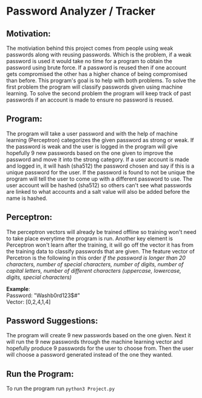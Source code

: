 # Password Analyzer / Tracker

## Motivation:
  The motiviation behind this project comes from people using weak passwords along with reusing passwords. Which is the problem, if a weak password is used it would take no time for a program to obtain the password using brute force. If a password is reused then if one account gets compromised the other has a higher chance of being compromised than before. This program's goal is to help with both problems. To solve the first problem the program will classify passwords given 
using machine learning. To solve the second problem the program will keep track of past passwords if an account is made to ensure no password is reused.

## Program:
  The program will take a user password and with the help of machine learning (Perceptron) categorizes the given password as strong or weak. If the password is weak and the user is logged in the program will give hopefully 9 new passwords based on the one given to improve the password and move it into the strong category. If a user account is made and logged in, it will hash (sha512) the password chosen and say if this is a unique password for the user. If the password is found to not be unique the program will tell the user to come up with a different password to use. The user account will be hashed (sha512) so others can't see what passwords are linked to what accounts and a salt value will also be added before the name is hashed.  
  
## Perceptron:
  The perceptron vectors will already be trained offline so training won't need to take place everytime the program is run. Another key element is Perceptron won't learn after the training, it will go off the vector it has from the training data to classify passwords that are given. The feature vector of Percetron is the following in this order *if the password is longer than 20 characters, number of special characters, number of digits, number of capital letters,  number of different characters (uppercase,  lowercase,  digits, special characters)*<br>
  
**Example**:<br>
Password: "Washb0rd123$#"<br>
Vector: [0,2,4,1,4]<br>

## Password Suggestions:
  The program will create 9 new passwords based on the one given. Next it will run the 9 new passwords through the machine learning vector and hopefully produce 9 passwords for the user to choose from. Then the user will choose a password generated instead of the one they wanted.

## Run the Program:
  To run the program run ` python3 Project.py `
